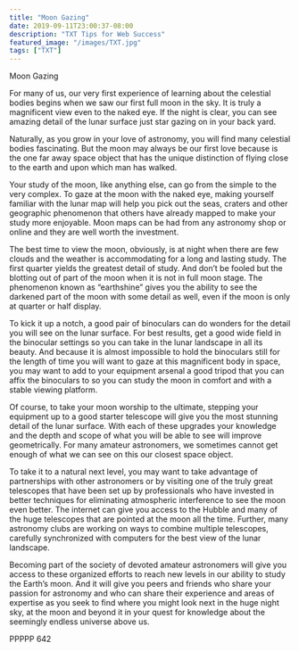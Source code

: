 ```yaml
---
title: "Moon Gazing"
date: 2019-09-11T23:00:37-08:00
description: "TXT Tips for Web Success"
featured_image: "/images/TXT.jpg"
tags: ["TXT"]
---
```


Moon Gazing

For many of us, our very first experience of learning about the celestial bodies begins when we saw our first full moon in the sky.  It is truly a magnificent view even to the naked eye.  If the night is clear, you can see amazing detail of the lunar surface just star gazing on in your back yard.

Naturally, as you grow in your love of astronomy, you will find many celestial bodies fascinating.  But the moon may always be our first love because is the one far away space object that has the unique distinction of flying close to the earth and upon which man has walked.

Your study of the moon, like anything else, can go from the simple to the very complex.  To gaze at the moon with the naked eye, making yourself familiar with the lunar map will help you pick out the seas, craters and other geographic phenomenon that others have already mapped to make your study more enjoyable.  Moon maps can be had from any astronomy shop or online and they are well worth the investment.

The best time to view the moon, obviously, is at night when there are few clouds and the weather is accommodating for a long and lasting study.  The first quarter yields the greatest detail of study.  And don’t be fooled but the blotting out of part of the moon when it is not in full moon stage.  The phenomenon known as “earthshine” gives you the ability to see the darkened part of the moon with some detail as well, even if the moon is only at quarter or half display.

To kick it up a notch, a good pair of binoculars can do wonders for the detail you will see on the lunar surface.  For best results, get a good wide field in the binocular settings so you can take in the lunar landscape in all its beauty.  And because it is almost impossible to hold the binoculars still for the length of time you will want to gaze at this magnificent body in space, you may want to add to your equipment arsenal a good tripod that you can affix the binoculars to so you can study the moon in comfort and with a stable viewing platform.

Of course, to take your moon worship to the ultimate, stepping your equipment up to a good starter telescope will give you the most stunning detail of the lunar surface.  With each of these upgrades your knowledge and the depth and scope of what you will be able to see will improve geometrically.  For many amateur astronomers, we sometimes cannot get enough of what we can see on this our closest space object.  

To take it to a natural next level, you may want to take advantage of partnerships with other astronomers or by visiting one of the truly great telescopes that have been set up by professionals who have invested in better techniques for eliminating atmospheric interference to see the moon even better.  The internet can give you access to the Hubble and many of the huge telescopes that are pointed at the moon all the time.  Further, many astronomy clubs are working on ways to combine multiple telescopes, carefully synchronized with computers for the best view of the lunar landscape.

Becoming part of the society of devoted amateur astronomers will give you access to these organized efforts to reach new levels in our ability to study the Earth’s moon.  And it will give you peers and friends who share your passion for astronomy and who can share their experience and areas of expertise as you seek to find where you might look next in the huge night sky, at the moon and beyond it in your quest for knowledge about the seemingly endless universe above us.

PPPPP 642

